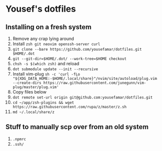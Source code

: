 # Yousef's dotfiles

## Installing on a fresh system

1. Remove any crap lying around
2. Install `zsh git neovim openssh-server curl`
3. `git clone --bare https://github.com/yousefamar/dotfiles.git $HOME/.dot`
4. `git --git-dir=$HOME/.dot/ --work-tree=$HOME checkout`
5. `chsh -s $(which zsh)` and reload
6. `dot submodule update --init --recursive`
7. Install vim-plug `sh -c 'curl -fLo "${XDG_DATA_HOME:-$HOME/.local/share}"/nvim/site/autoload/plug.vim --create-dirs https://raw.githubusercontent.com/junegunn/vim-plug/master/plug.vim'`
8. Copy files below
9. `dot remote set-url origin git@github.com:yousefamar/dotfiles.git`
10. `cd ~/app/zsh-plugins && wget https://raw.githubusercontent.com/rupa/z/master/z.sh`
11. `md ~/.local/share/z`

## Stuff to manually scp over from an old system

1. `.npmrc`
2. `.ssh/`
